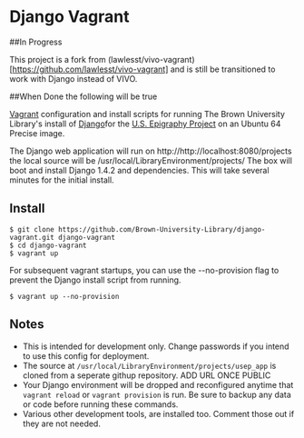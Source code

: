 # Django Vagrant 

##In Progress

This project is a fork from (lawlesst/vivo-vagrant)[https://github.com/lawlesst/vivo-vagrant] and is still be transitioned to work with Django instead of VIVO.

##When Done the following will be true

[Vagrant](http://www.vagrantup.com/) configuration and install scripts for running The Brown University Library's install of [Django](http://djangoproject.org)for the [U.S. Epigraphy Project](http://library.brown.edu/projects/usep/collections/) on an Ubuntu 64 Precise image.

The Django web application will run on http://http://localhost:8080/projects the local source will be /usr/local/LibraryEnvironment/projects/
The box will boot and install Django 1.4.2 and dependencies.  This will take several minutes for the initial install.

## Install

~~~
$ git clone https://github.com/Brown-University-Library/django-vagrant.git django-vagrant
$ cd django-vagrant
$ vagrant up
~~~

For subsequent vagrant startups, you can use the --no-provision flag to prevent the Django install script from running.  
~~~
$ vagrant up --no-provision
~~~

## Notes
 * This is intended for development only.  Change passwords if you intend to use this config for deployment.
 * The source at `/usr/local/LibraryEnvironment/projects/usep_app` is cloned from a seperate githup repository.  ADD URL ONCE PUBLIC
 * Your Django environment will be dropped and reconfigured anytime that `vagrant reload` or `vagrant provision` is run.
 Be sure to backup any data or code before running these commands.
 * Various other development tools, are installed too.  Comment those out if they are not needed.

